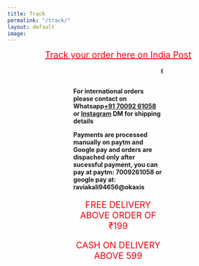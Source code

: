 ```yaml
---
title: Track
permalink: "/track/"
layout: default
image: 
---
```

<div class="free">
<a href="https://www.indiapost.gov.in/_layouts/15/dop.portal.tracking/trackconsignment.aspx">Track your order here on India Post</a>
</div>

<strong><marquee class="marq"><a href="../Feedback">can't find a book you are looking for??. please let us know in feedback section</a></marquee><br><br></strong>


<strong>For international orders please contact on Whatsapp<a href="tel:+91 70092 61058">+91 70092 61058</a> or <a href="https://www.instagram.com/online_kitab_ghar/">Instagram</a> DM for shipping details<br></strong>

<strong>Payments are processed manually on paytm and Google pay and orders are dispached only after sucessful payment, you can pay at paytm: 7009261058 or google pay at: raviakali94656@okaxis
</strong>

<p class="free">FREE DELIVERY ABOVE ORDER OF ₹199</p>
<p class="free">CASH ON DELIVERY ABOVE 599 </p>

<style>
	/* .marq{
		border: 3px dashed black;
		padding:15px;
		background:rgb(183,74,255);
		background:rgb(128,128,128);
		background-clip: border-box;
	}	 */
	.content{
		padding:80px 0px;
	}
	.nav__item a{
		text-decoration:none;
	}
	p{
  padding:0px 150px 0px 150px;
}
  @media only screen and (max-width: 600px) {
  p{
  padding:0px 30px 0px 30px;
}
}
.free {
  animation: color-change 1s infinite;
  margin-bottom:10px;
  font-size:20px;
  text-align: center;
}
.free a{
  animation: color-change 1s infinite;
  margin-bottom:10px;
  font-size:20px;
  text-align: center;
}
@keyframes color-change {
  0% { color: red; }
  50% { color: blue; }
  100% { color: red; }
}
	</style>